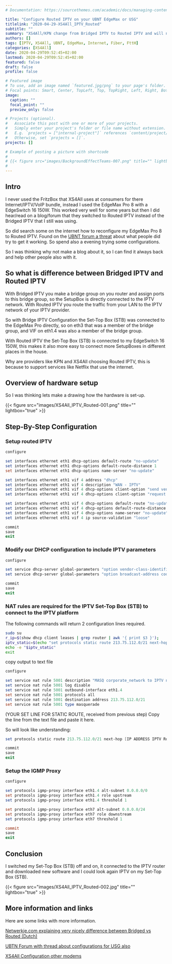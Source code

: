 ```yaml
---
# Documentation: https://sourcethemes.com/academic/docs/managing-content/

title: "Configure Routed IPTV on your UBNT EdgeMax or USG"
titlelink: "2020-04-29-XS4All_IPTV_Routed"
subtitle: ""
summary: "XS4All/KPN change from Bridged IPTV to Routed IPTV and will no longer support it. This summer it will stop working also when you read the FOK Forums. Also on the XS4All support website where you find configuration for other modems they only talk about Routed IPTV"
authors: []
tags: [IPTV, XS4All, UBNT, EdgeMax, Internet, Fiber, FttH]
categories: [XS4All]
date: 2020-04-29T09:52:45+02:00
lastmod: 2020-04-29T09:52:45+02:00
featured: false
draft: false
profile: false

# Featured image
# To use, add an image named `featured.jpg/png` to your page's folder.
# Focal points: Smart, Center, TopLeft, Top, TopRight, Left, Right, BottomLeft, Bottom, BottomRight.
image:
  caption: ""
  focal_point: ""
  preview_only: false

# Projects (optional).
#   Associate this post with one or more of your projects.
#   Simply enter your project's folder or file name without extension.
#   E.g. `projects = ["internal-project"]` references `content/project/deep-learning/index.md`.
#   Otherwise, set `projects = []`.
projects: []

# Example of posting a picture with shortcode
#
# {{< figure src="images/BackgroundEffectTeams-007.png" title="" lightbox="true" >}}
#
---
```


## Intro

I never used the FritzBox that XS4All uses at consumers for there Internet/IPTV/VoIP bundle, instead I used the EdgeMax Pro 8 with a EdgeSwitch 16 150W. This worked very well for some years but then I did hear/read on a blog/forum that they switched to Routed IPTV instead of the Bridged IPTV that I still was using.

So did search some on the internet how to reconfigure my EdgeMax Pro 8 to Routed IPTV. Found on the [UBNT forum a threat](https://community.ui.com/questions/USG-Pro-config-for-Netherlands-FTTH-XS4All-Fiber/6e2032cd-2da8-4d10-8984-294a29925a7f) about what people did try to get it working. So spend also a evening trying some configurations.

So I was thinking why not make a blog about it, so I can find it always back and help other people also with it.

## So what is difference between Bridged IPTV and Routed IPTV

With Bridged IPTV you make a bridge group on you router and assign ports to this bridge group, so the SetupBox is directly connected to the IPTV network. With Routed IPTV you route the traffic from your LAN to the IPTV network of your IPTV provider.

So with Bridge IPTV Configuration the Set-Top Box (STB) was connected to the EdgeMax Pro directly, so on eth3 that was a member of the bridge group, and VIF on eth1.4 was also a member of the bridge group.

With Routed IPTV the Set-Top Box (STB) is connected to my EdgeSwitch 16 150W, this makes it also more easy to connect more SetupBoxes in different places in the house.

Why are providers like KPN and XS4All choosing Routed IPTV, this is because to support services like Netflix that use the internet.

## Overview of hardware setup

So I was thinking lets make a drawing how the hardware is set-up.

{{< figure src="images/XS4All_IPTV_Routed-001.png" title="" lightbox="true" >}}

## Step-By-Step Configuration

### Setup routed IPTV

```Powershell
configure

set interfaces ethernet eth1 dhcp-options default-route "no-update"
set interfaces ethernet eth1 dhcp-options default-route-distance 1
set interfaces ethernet eth1 dhcp-options name-server "no-update"

set interfaces ethernet eth1 vif 4 address "dhcp"
set interfaces ethernet eth1 vif 4 description "WAN - IPTV"
set interfaces ethernet eth1 vif 4 dhcp-options client-option "send vendor-class-identifier &quot;IPTV_RG&quot;;"
set interfaces ethernet eth1 vif 4 dhcp-options client-option "request subnet-mask, routers, rfc3442-classless-static-routes;"

set interfaces ethernet eth1 vif 4 dhcp-options default-route "no-update"
set interfaces ethernet eth1 vif 4 dhcp-options default-route-distance "210"
set interfaces ethernet eth1 vif 4 dhcp-options name-server "no-update"
set interfaces ethernet eth1 vif 4 ip source-validation "loose"

commit
save
exit
```

### Modify our DHCP configuration to include IPTV parameters

```Powershell
configure

set service dhcp-server global-parameters "option vendor-class-identifier code 60 = string;"
set service dhcp-server global-parameters "option broadcast-address code 28 = ip-address;"

commit
save
exit
```

### NAT rules are required for the IPTV Set-Top Box (STB) to connect to the IPTV platform

The following commands will return 2 configuration lines required.

```bash
sudo su
r_ip=$(show dhcp client leases | grep router | awk '{ print $3 }');
iptv_static=$(echo "set protocols static route 213.75.112.0/21 next-hop $r_ip")
echo -e "$iptv_static"
exit
```

copy output to text file

```powershell
configure

set service nat rule 5001 description "MASQ corporate_network to IPTV network"
set service nat rule 5001 log disable
set service nat rule 5001 outbound-interface eth1.4
set service nat rule 5001 protocols all
set service nat rule 5001 destination address 213.75.112.0/21
set service nat rule 5001 type masquerade
```

(YOUR SET LINE FOR STATIC ROUTE, received from previous step) Copy the line from the text file and paste it here. 

So will look like understanding:

```powershell
set protocols static route 213.75.112.0/21 next-hop [IP ADDRESS IPTV Router]

commit
save
exit
````

### Setup the IGMP Proxy

```powershell
configure

set protocols igmp-proxy interface eth1.4 alt-subnet 0.0.0.0/0
set protocols igmp-proxy interface eth1.4 role upstream
set protocols igmp-proxy interface eth1.4 threshold 1

set protocols igmp-proxy interface eth7 alt-subnet 0.0.0.0/24
set protocols igmp-proxy interface eth7 role downstream
set protocols igmp-proxy interface eth7 threshold 1

commit
save
exit
```

## Conclusion

I switched my Set-Top Box (STB) off and on, it connected to the IPTV router and downloaded new software and I could look again IPTV on my Set-Top Box (STB).

{{< figure src="images/XS4All_IPTV_Routed-002.jpg" title="" lightbox="true" >}}

## More information and links

Here are some links with more information.

[Netwerkje.com explaining very nicely difference between Bridged vs Routed (Dutch)](https://netwerkje.com/routed-iptv)

[UBTN Forum with thread about configurations for USG also](https://community.ui.com/questions/USG-Pro-config-for-Netherlands-FTTH-XS4All-Fiber/6e2032cd-2da8-4d10-8984-294a29925a7f)

[XS4All Configuration other modems](https://www.xs4all.nl/service/installeren/internet/instellingen-andere-modems/)
